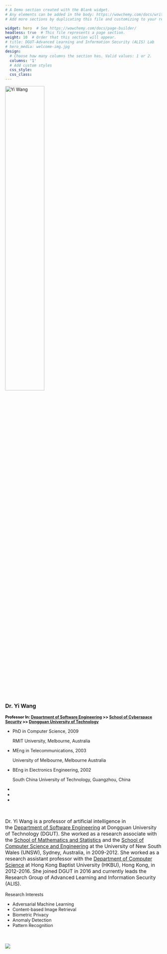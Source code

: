 ```yaml
---
# A Demo section created with the Blank widget.
# Any elements can be added in the body: https://wowchemy.com/docs/writing-markdown-latex/
# Add more sections by duplicating this file and customizing to your requirements.

widget: hero  # See https://wowchemy.com/docs/page-builder/
headless: true  # This file represents a page section.
weight: 10  # Order that this section will appear.
# title: DGUT-Advanced Learning and Information Security (ALIS) Lab
# hero_media: welcome-img.jpg
design:
  # Choose how many columns the section has. Valid values: 1 or 2.
  columns: '1'
  # Add custom styles
  css_style:
  css_class:
---
```


<!-- <br>

The **DGUT-301 ALIS-Lab** has been a center of excellence for Artificial Intelligence research, teaching, and practice since its founding in 2016. -->

<section id="profile-page" >
    <div class="container" style="padding-right: 0; padding-left: 0;">
        <div class="row">
            <div class="col-12 col-lg-4">
                <div id="profile"><img style="width: 50%;height: 50%;" class="avatar" src="/home/alice.jpg" alt="Yi Wang">
                    <div class="portrait-title">
                        <h2 style="font-size: 1.1rem;">Dr. Yi Wang</h2>
                        <!-- <h3 style="font-size: 0.7rem;" >
                            Ph.D. CS (RMIT, Australia), M. E. (Melb., Australia), B. E. (SCUT, China)
                        </h3> -->
                        <h3 style="width: 95%; font-size: 0.8rem; color: black;" > 
                            <!-- <a style="text-decoration: none;color: rgba(0,0,0,.54);" href="https://css.dgut.edu.cn/list?14">Department of Software Engineering <a> >> -->
                            Professor In: 
                            <a href="https://css.dgut.edu.cn/list?14">Department of Software Engineering</a> >>
                            <a href="https://css.dgut.edu.cn/">School of Cyberspace Security</a> >>
                            <a href="https://www.dgut.edu.cn/index.htm">Dongguan University of Technology</a>
                        </h3>
                        <div>
                            <ul class="ul-edu fa-ul mb-0">
                                <li><i class="fa-li fas fa-graduation-cap"></i>
                                    <div class="description">
                                        <p class="course">PhD in Computer Science, 2009</p>
                                        <p class="institution">RMIT University, Melbourne, Australia</p>
                                    </div>
                                </li>
                                <li><i class="fa-li fas fa-graduation-cap"></i>
                                    <div class="description">
                                        <p class="course">MEng in Telecommunications, 2003</p>
                                        <p class="institution">University of Melbourne, Melbourne Australia</p>
                                    </div>
                                </li>
                                <li><i class="fa-li fas fa-graduation-cap"></i>
                                    <div class="description">
                                        <p class="course">BEng in Electronics Engineering, 2002</p>
                                        <p class="institution">South China University of Technology, Guangzhou, China</p>
                                    </div>
                                </li>
                            </ul>
                        </div>
                    </div>
                    <ul class="network-icon" aria-hidden="true">
                        <li><a href="mailto:wangyi@dgut.edu.cn" aria-label="envelope"><i
                                    class="fas fa-envelope big-icon"></i></a></li>
                        <li><a href="https://scholar.google.com/citations?user=hYVi3vIAAAAJ&hl=zh-CN&oi=ao" target="_blank"
                                rel="noopener" aria-label="google-scholar"><i
                                    class="ai ai-google-scholar big-icon"></i></a></li>
                        <li><a href="#" target="_blank" rel="noopener" aria-label="github"><i class="fab fa-github big-icon"></i></a></li>
                        <!-- <li><img src="https://cdn-icons-png.flaticon.com/512/724/724664.png">：1234567890</li> -->
                    </ul>
                </div>
            </div>
            <div class="col-12 col-lg-8" style="margin-top: 50px;">
                <div class="article-style">
                    <!-- <h2>Biography</h2> -->
                    <p style="font-size: 1rem;">Dr. Yi Wang is a professor of artificial intelligence in the <a href="https://css.dgut.edu.cn">Department of Software Engineering</a> at Dongguan University of Technology (DGUT). She worked as a research associate with the <a href="https://www.maths.unsw.edu.au/research/biostatistics-and-ecology">School of Mathematics and Statistics</a> and the <a href="https://www.unsw.edu.au/engineering/computer-science-and-engineering">School of Computer Science and Engineering</a> at the University of New South Wales (UNSW), Sydney, Australia, in 2009-2012. She worked as a research assistant professor with the <a href="https://www.comp.hkbu.edu.hk/v1/">Department of Computer Science</a> at Hong Kong Baptist University (HKBU), Hong Kong, in 2012-2016. She joined DGUT in 2016 and currently leads the Research Group of Advanced Learning and Information Security (ALIS). </p>
                </div>
                <div class="row">
                    <div class="col-md-5">
                        <div class="section-subheading">Research Interests</div>
                        <ul class="ul-interests mb-0">
                            <li>Adversarial Machine Learning</li>
                            <li>Content-based Image Retrieval</li>
                            <li>Biometric Privacy</li>
                            <li>Anomaly Detection</li>
                            <li>Pattern Recognition</li>
                        </ul>
                    </div>
                    <div class="col-md-7" style="margin-top: 50px;">
                        <img src="/home/lab.jpg">
                    </div>
                </div>
            </div>
        </div>
    </div>
</section>
